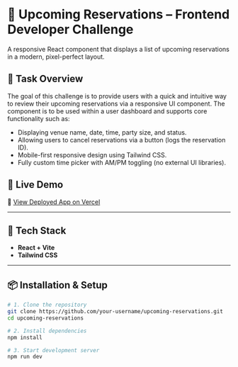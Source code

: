 # 🧾 Upcoming Reservations – Frontend Developer Challenge

A responsive React component that displays a list of upcoming reservations in a modern, pixel-perfect layout.

## 🎯 Task Overview

The goal of this challenge is to provide users with a quick and intuitive way to review their upcoming reservations via a responsive UI component. The component is to be used within a user dashboard and supports core functionality such as:

- Displaying venue name, date, time, party size, and status.
- Allowing users to cancel reservations via a button (logs the reservation ID).
- Mobile-first responsive design using Tailwind CSS.
- Fully custom time picker with AM/PM toggling (no external UI libraries).

## 🚀 Live Demo

🔗 [View Deployed App on Vercel](https://vresto-upcoming-reservation.vercel.app/)

---

## 🧰 Tech Stack

- **React + Vite**
- **Tailwind CSS**

---

## 📦 Installation & Setup

```bash
# 1. Clone the repository
git clone https://github.com/your-username/upcoming-reservations.git
cd upcoming-reservations

# 2. Install dependencies
npm install

# 3. Start development server
npm run dev

